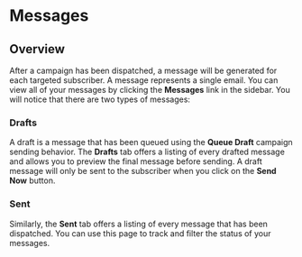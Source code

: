 # Messages

## Overview

After a campaign has been dispatched, a message will be generated for each targeted subscriber. A message represents a single email. You can view all of your messages by clicking the **Messages** link in the sidebar. You will notice that there are two types of messages:

### Drafts

A draft is a message that has been queued using the **Queue Draft** campaign sending behavior. The **Drafts** tab offers a listing of every drafted message and allows you to preview the final message before sending. A draft message will only be sent to the subscriber when you click on the **Send Now** button.

### Sent

Similarly, the **Sent** tab offers a listing of every message that has been dispatched. You can use this page to track and filter the status of your messages.